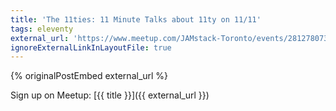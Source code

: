 ```yaml
---
title: 'The 11ties: 11 Minute Talks about 11ty on 11/11'
tags: eleventy
external_url: 'https://www.meetup.com/JAMstack-Toronto/events/281278073/'
ignoreExternalLinkInLayoutFile: true
---
```

{% originalPostEmbed external_url %}

Sign up on Meetup: [{{ title }}]({{ external_url }})
